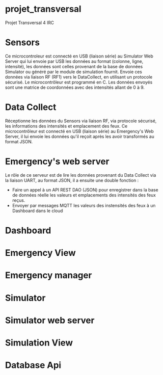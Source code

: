 # projet_transversal
Projet Transversal 4 IRC

# Sensors
   Ce microcontroleur est connecté en USB (liaison série) au Simulator Web Server qui lui envoie par USB les données au format  (colonne, ligne, intensité), les données sont celles provenant de la base de données Simulator ou généré par le module de simulation fournit. Envoie ces données via liaison RF (RF1) vers le DataCollect, en utilisant un protocole sécurisé. Le microcontrôleur est programmé en C. Les données envoyés sont une matrice de coordonnées avec des intensités allant de 0 à 9.
# Data Collect
  Réceptionne les données du Sensors via liaison RF, via protocole sécurisé, les informations des intensités et emplacement des feux. Ce microcontrôleur est connecté en USB (liaison série) au Emergency's Web Server, il lui envoie les données qu'il reçoit après les avoir transformés au format JSON. 

# Emergency's web server
   Le rôle de ce serveur est de lire les données provenant du Data Collect via la liaison UART, au format JSON, il a ensuite une double fonction :
   - Faire un appel à un API REST DAO (JSON) pour enregistrer dans la base de données réelle les valeurs et emplacements des intensités des feux reçus.
   - Envoyer par messages MQTT les valeurs des instensités des feux à un Dashboard dans le cloud
   
# Dashboard
# Emergency View

# Emergency manager
# Simulator
# Simulator web server
# Simulation View
# Database Api
